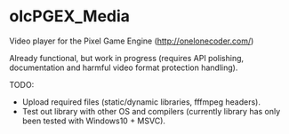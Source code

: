# olcPGEX_Media
Video player for the Pixel Game Engine (http://onelonecoder.com/)

Already functional, but work in progress (requires API polishing, documentation and harmful video format protection handling).

TODO:
- Upload required files (static/dynamic libraries, fffmpeg headers).
- Test out library with other OS and compilers (currently library has only been tested with Windows10 + MSVC).

